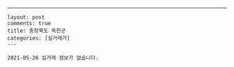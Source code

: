 ---
    layout: post
    comments: true
    title: 충청북도 옥천군
    categories: [실거래가]
    ---

    2021-05-26 실거래 정보가 없습니다.

    